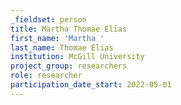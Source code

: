 ```yaml
---
_fieldset: person
title: Martha Thomae Elias
first_name: 'Martha '
last_name: Thomae Elias
institution: McGill University
project_group: researchers
role: researcher
participation_date_start: 2022-05-01
---
```

